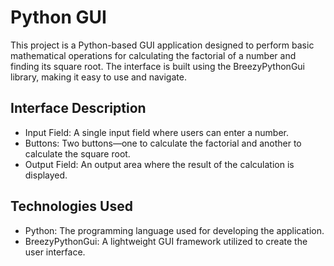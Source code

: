 # Python GUI
This project is a Python-based GUI application designed to perform basic mathematical operations for calculating the factorial of a number and finding its square root. The interface is built using the BreezyPythonGui library, making it easy to use and navigate.

## Interface Description
* Input Field: A single input field where users can enter a number.
* Buttons: Two buttons—one to calculate the factorial and another to calculate the square root.
* Output Field: An output area where the result of the calculation is displayed.
## Technologies Used
* Python: The programming language used for developing the application.
* BreezyPythonGui: A lightweight GUI framework utilized to create the user interface.
